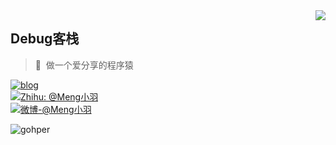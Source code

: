 <a href="#">
<img align="right" src='https://github-readme-stats.vercel.app/api?username=debuginn&show_icons=true&theme=default'>
</a>

## Debug客栈

> 🤠 &nbsp;做一个爱分享的程序猿
<a href="https://www.debuginn.cn" target="_blank" rel="noopener">
    <img src="https://img.shields.io/badge/-https://debuginn.cn-0e83cd?style=for-the-badge&logo=Blogger&logoColor=fff" alt="blog">
</a>
<br />
<a href="https://www.zhihu.com/people/debuginn" target="_blank" rel="noopener">
    <img src="https://img.shields.io/badge/dynamic/json?label=%E7%9F%A5%E4%B9%8E%E5%85%B3%E6%B3%A8&amp;query=%24.data.totalSubs&amp;&amp;url=https%3A%2F%2Fapi.spencerwoo.com%2Fsubstats%2F%3Fsource%3Dzhihu%26queryKey%3Ddebuginn&amp;style=for-the-badge&amp;labelColor=%230767C8&amp;color=%23343A40&amp;logo=zhihu&amp;longCache=true" alt="Zhihu: @Meng小羽">
</a>
<br />
<a href="https://weibo.com/debuginn" target="_blank" rel="noopener">
    <img src="https://img.shields.io/badge/dynamic/json?label=%E5%BE%AE%E5%8D%9A%E5%85%B3%E6%B3%A8&amp;query=%24.data.totalSubs&amp;&amp;url=https%3A%2F%2Fapi.spencerwoo.com%2Fsubstats%2F%3Fsource%3Dweibo%26queryKey%3D7096209693&amp;style=for-the-badge&amp;labelColor=e71f19&amp;color=040000&amp;logo=sina-weibo&amp;longCache=true" alt="微博-@Meng小羽">
</a>
<br />

![gohper](![image](https://user-images.githubusercontent.com/28979768/171992178-fd2f3927-cd39-43fc-85d9-40bc2a81437f.png))
